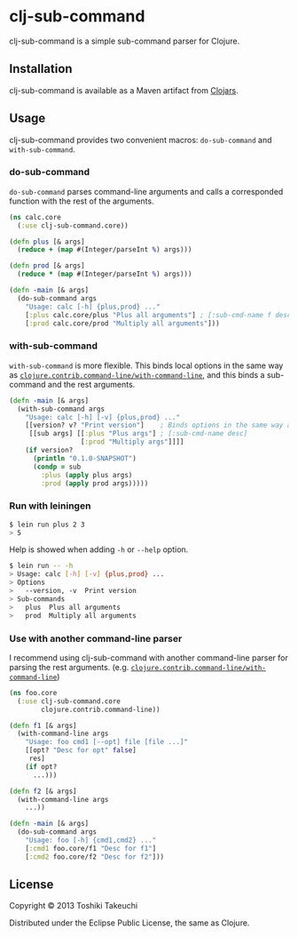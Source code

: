 # clj-sub-command

clj-sub-command is a simple sub-command parser for Clojure.

## Installation

clj-sub-command is available as a Maven artifact from [Clojars][1].

## Usage

clj-sub-command provides two convenient macros: `do-sub-command` and `with-sub-command`.

### do-sub-command

`do-sub-command` parses command-line arguments and calls a corresponded function with the rest of the arguments.

```clojure
(ns calc.core
  (:use clj-sub-command.core))

(defn plus [& args]
  (reduce + (map #(Integer/parseInt %) args)))

(defn prod [& args]
  (reduce * (map #(Integer/parseInt %) args)))

(defn -main [& args]
  (do-sub-command args
    "Usage: calc [-h] {plus,prod} ..."
    [:plus calc.core/plus "Plus all arguments"] ; [:sub-cmd-name f desc]
    [:prod calc.core/prod "Multiply all arguments"]))
```

### with-sub-command

`with-sub-command` is more flexible.
This binds local options in the same way as [`clojure.contrib.command-line/with-command-line`][2], and this binds a sub-command and the rest arguments.

```clojure
(defn -main [& args]
  (with-sub-command args
    "Usage: calc [-h] [-v] {plus,prod} ..."
    [[version? v? "Print version"]    ; Binds options in the same way as with-command-line.
     [[sub args] [[:plus "Plus args"] ; [:sub-cmd-name desc]
                  [:prod "Multiply args"]]]]
    (if version?
      (println "0.1.0-SNAPSHOT")
      (condp = sub
        :plus (apply plus args)
        :prod (apply prod args)))))
```

### Run with leiningen

```bash
$ lein run plus 2 3
> 5
```

Help is showed when adding `-h` or `--help` option.

```bash
$ lein run -- -h
> Usage: calc [-h] [-v] {plus,prod} ...
> Options
>   --version, -v  Print version
> Sub-commands
>   plus  Plus all arguments
>   prod  Multiply all arguments
```

### Use with another command-line parser

I recommend using clj-sub-command with another command-line parser for parsing the rest arguments.
(e.g. [`clojure.contrib.command-line/with-command-line`][2])

```clojure
(ns foo.core
  (:use clj-sub-command.core
        clojure.contrib.command-line))

(defn f1 [& args]
  (with-command-line args
    "Usage: foo cmd1 [--opt] file [file ...]"
    [[opt? "Desc for opt" false]
     res]
    (if opt?
      ...)))

(defn f2 [& args]
  (with-command-line args
    ...))

(defn -main [& args]
  (do-sub-command args
    "Usage: foo [-h] {cmd1,cmd2} ..."
    [:cmd1 foo.core/f1 "Desc for f1"]
    [:cmd2 foo.core/f2 "Desc for f2"]))
```

## License

Copyright © 2013 Toshiki Takeuchi

Distributed under the Eclipse Public License, the same as Clojure.

[1]: https://clojars.org/clj-sub-command
[2]: http://clojuredocs.org/clojure_contrib/clojure.contrib.command-line/with-command-line
